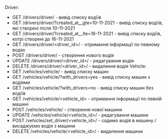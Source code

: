 Driver:
+ GET /drivers/driver/ - вивід списку водіїв
+ GET /drivers/driver/?created_at__gte=10-11-2021 - вивід списку водіїв, які
створені після 10-11-2021
+ GET /drivers/driver/?created_at__lte=16-11-2021 - вивід списку водіїв, котрі
створені до 16-11-2021
+ GET /drivers/driver/<driver_id>/ - отримання інформації по певному водію
+ POST /drivers/driver/ - створення нового водія
+ UPDATE /drivers/driver/<driver_id>/ - редагування водія
+ DELETE /drivers/driver/<driver_id>/ - видалення водія
Vehicle:
+ GET /vehicles/vehicle/ - вивід списку машин
+ GET /vehicles/vehicle/?with_drivers=yes - вивід списку машин з водіями
+ GET /vehicles/vehicle/?with_drivers=no - вивід списку машин без водіїв
+ GET /vehicles/vehicle/<vehicle_id> - отримання інформації по певній машині
+ POST /vehicles/vehicle/ - створення нової машини
+ UPDATE /vehicles/vehicle/<vehicle_id>/ - редагування машини
+ POST /vehicles/set_driver/<vehicle_id>/ - садимо водія в машину / висаджуємо
водія з машини
+ DELETE /vehicles/vehicle/<vehicle_id>/ - видалення машини